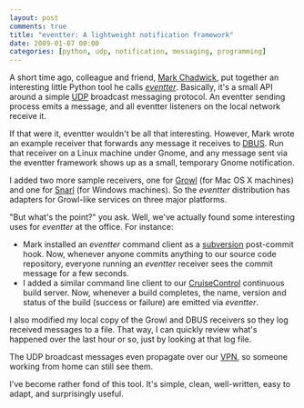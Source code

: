 ```yaml
---
layout: post
comments: true
title: "eventter: A lightweight notification framework"
date: 2009-01-07 00:00
categories: [python, udp, notification, messaging, programming]
---
```


A short time ago, colleague and friend, [Mark Chadwick][], put together an
interesting little Python tool he calls [*eventter*][eventter]. Basically,
it's a small API around a simple [UDP][] broadcast messaging protocol. An
eventter sending process emits a message, and all eventter listeners on the
local network receive it.

If that were it, eventter wouldn't be all that interesting. However, Mark
wrote an example receiver that forwards any message it receives to
[DBUS][]. Run that receiver on a Linux machine under Gnome, and any message
sent via the eventter framework shows up as a small, temporary Gnome
notification.

I added two more sample receivers, one for [Growl][] (for Mac OS X
machines) and one for [Snarl][] (for Windows machines). So the *eventter*
distribution has adapters for Growl-like services on three major platforms.

"But what's the point?" you ask. Well, we've actually found some
interesting uses for *eventter* at the office. For instance:

- Mark installed an *eventter* command client as a [subversion][] post-commit
  hook. Now, whenever anyone commits anything to our source code
  repository, everyone running an *eventter* receiver sees the commit message
  for a few seconds.
- I added a similar command line client to our [CruiseControl][] continuous
  build server. Now, whenever a build completes, the name, version and
  status of the build (success or failure) are emitted via *eventter*.

I also modified my local copy of the Growl and DBUS receivers so they log
received messages to a file. That way, I can quickly review what's happened
over the last hour or so, just by looking at that log file.

The UDP broadcast messages even propagate over our [VPN][], so someone
working from home can still see them.

I've become rather fond of this tool. It's simple, clean,
well-written, easy to adapt, and surprisingly useful.

[Mark Chadwick]: http://www.hipstersinc.com/
[eventter]: http://github.com/markchadwick/eventter/tree/master
[UDP]: http://en.wikipedia.org/wiki/User_Datagram_Protocol
[DBUS]: http://dbus.freedesktop.org/
[Growl]: http://growl.info/
[Snarl]: http://www.fullphat.net/index.php
[subversion]: http://subversion.tigris.org/
[CruiseControl]: http://cruisecontrolrb.thoughtworks.com/
[VPN]: http://openvpn.net/
